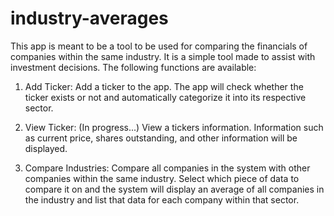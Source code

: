 # industry-averages

This app is meant to be a tool to be used for comparing the financials of companies within the same industry. It is a simple tool made to assist with investment decisions. The following functions are available:

1. Add Ticker:
Add a ticker to the app. The app will check whether the ticker exists or not and automatically categorize it into its respective sector.

2. View Ticker: (In progress...)
View a tickers information. Information such as current price, shares outstanding, and other information will be displayed.

3. Compare Industries:
Compare all companies in the system with other companies within the same industry. Select which piece of data to compare it on and the system will display an average of all companies in the industry and list that data for each company within that sector.
